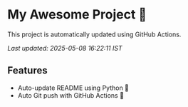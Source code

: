 # My Awesome Project 🚀

This project is automatically updated using GitHub Actions.

_Last updated: 2025-05-08 16:22:11 IST_

## Features
- Auto-update README using Python 🐍
- Auto Git push with GitHub Actions 🤖
